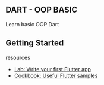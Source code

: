 ## DART - OOP BASIC
Learn basic OOP Dart

## Getting Started
resources
- [Lab: Write your first Flutter app](https://docs.flutter.dev/get-started/codelab)
- [Cookbook: Useful Flutter samples](https://docs.flutter.dev/cookbook)
